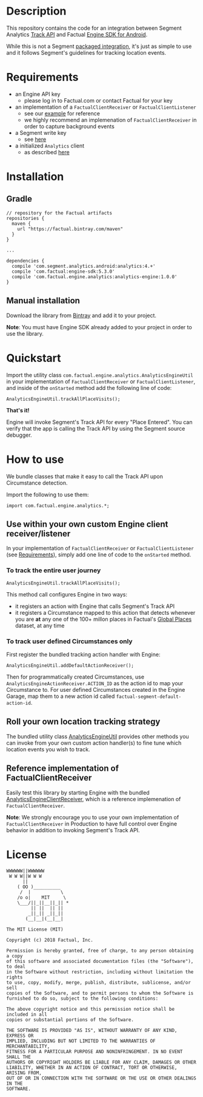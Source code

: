 # Description

This repository contains the code for an integration between Segment Analytics [Track API](https://segment.com/docs/sources/mobile/ios/#track)
and Factual [Engine SDK for Android](http://developer.factual.com/engine/android).

While this is not a Segment [packaged integration](https://segment.com/docs/guides/partners/packaged-integration.md), it's just as simple to use
and it follows Segment's guidelines for tracking location events. 

# Requirements

* an Engine API key
  * please log in to Factual.com or contact Factual for your key
* an implementation of a `FactualClientReceiver` or `FactualClientListener`
  * see our [example](http://developer.factual.com/engine/android/#example-implementation-code) for reference
  * we highly recommend an implemenation of `FactualClientReceiver` in order to capture background events
* a Segment write key
  * see [here](https://segment.com/docs/guides/setup/how-do-i-find-my-write-key/)
* a initialized `Analytics` client
  * as described [here](https://segment.com/docs/sources/mobile/android/#step-2-initialize-the-client)

# Installation

## Gradle

```
// repository for the Factual artifacts
repositories {
  maven {
    url "https://factual.bintray.com/maven"
  }
}

...

dependencies {
  compile 'com.segment.analytics.android:analytics:4.+'
  compile 'com.factual:engine-sdk:5.3.0'
  compile 'com.factual.engine.analytics:analytics-engine:1.0.0'
}
```

## Manual installation

Download the library from [Bintray](https://factual.bintray.com/maven) and add it to your project.

**Note**: You must have Engine SDK already added to your project in order to use the library.

# Quickstart

Import the utility class `com.factual.engine.analytics.AnalyticsEngineUtil` in your implementation of `FactualClientReceiver` or `FactualClientListener`, and inside of the `onStarted` method add the following line of code:

```
AnalyticsEngineUtil.trackAllPlaceVisits();
```

**That's it!**

Engine will invoke Segment's Track API for every "Place Entered". You can verify that the app is calling the Track API by using the Segment source debugger.

# How to use

We bundle classes that make it easy to call the Track API upon Circumstance detection.

Import the following to use them:

```
import com.factual.engine.analytics.*;
```

## Use within your own custom Engine client receiver/listener

In your implementation of `FactualClientReceiver` or `FactualClientListener` (see [Requirements](#requirements)), simply add one line of code to the `onStarted` method.

### To track the entire user journey

```
AnalyticsEngineUtil.trackAllPlaceVisits();
```

This method call configures Engine in two ways:

* it registers an action with Engine that calls Segment's Track API
* it registers a Circumstance mapped to this action that detects whenever you are **at** any one
  of the 100+ millon places in Factual's [Global Places](http://www.factual.com/products/global) dataset, at any time

### To track user defined Circumstances only

First register the bundled tracking action handler with Engine:

```
AnalyticsEngineUtil.addDefaultActionReceiver();
```

Then for programmatically created Circumstances, use `AnalyticsEngineActionReceiver.ACTION_ID` as the action id to map your Circumstance to. For
user defined Circumstances created in the Engine Garage, map them to a new action id called `factual-segment-default-action-id`.

## Roll your own location tracking strategy

The bundled utility class [AnalyticsEngineUtil](https://github.com/Factual/segment-analytics-factual-engine-android/blob/master/library/src/main/java/com/factual/engine/analytics/AnalyticsEngineUtil.java)
provides other methods  you can invoke from your own custom action handler(s) to fine tune which location events you wish to track.

## Reference implementation of FactualClientReceiver

Easily test this library by starting Engine with the bundled [AnalyticsEngineClientReceiver](https://github.com/Factual/segment-analytics-factual-engine-android/blob/master/library/src/main/java/com/factual/engine/analytics/AnalyticsEngineClientReceiver.java),
which is a reference implemenation of `FactualClientReceiver`.

**Note**: We strongly encourage you to use your own implementation of `FactualClientReceiver` in Production to have full control over Engine behavior in addition to invoking Segment's Track API.

# License

```
WWWWWW||WWWWWW
 W W W||W W W
      ||
    ( OO )__________
     /  |           \
    /o o|    MIT     \
    \___/||_||__||_|| *
         || ||  || ||
        _||_|| _||_||
       (__|__|(__|__|

The MIT License (MIT)

Copyright (c) 2018 Factual, Inc.

Permission is hereby granted, free of charge, to any person obtaining a copy
of this software and associated documentation files (the "Software"), to deal
in the Software without restriction, including without limitation the rights
to use, copy, modify, merge, publish, distribute, sublicense, and/or sell
copies of the Software, and to permit persons to whom the Software is
furnished to do so, subject to the following conditions:

The above copyright notice and this permission notice shall be included in all
copies or substantial portions of the Software.

THE SOFTWARE IS PROVIDED "AS IS", WITHOUT WARRANTY OF ANY KIND, EXPRESS OR
IMPLIED, INCLUDING BUT NOT LIMITED TO THE WARRANTIES OF MERCHANTABILITY,
FITNESS FOR A PARTICULAR PURPOSE AND NONINFRINGEMENT. IN NO EVENT SHALL THE
AUTHORS OR COPYRIGHT HOLDERS BE LIABLE FOR ANY CLAIM, DAMAGES OR OTHER
LIABILITY, WHETHER IN AN ACTION OF CONTRACT, TORT OR OTHERWISE, ARISING FROM,
OUT OF OR IN CONNECTION WITH THE SOFTWARE OR THE USE OR OTHER DEALINGS IN THE
SOFTWARE.
```